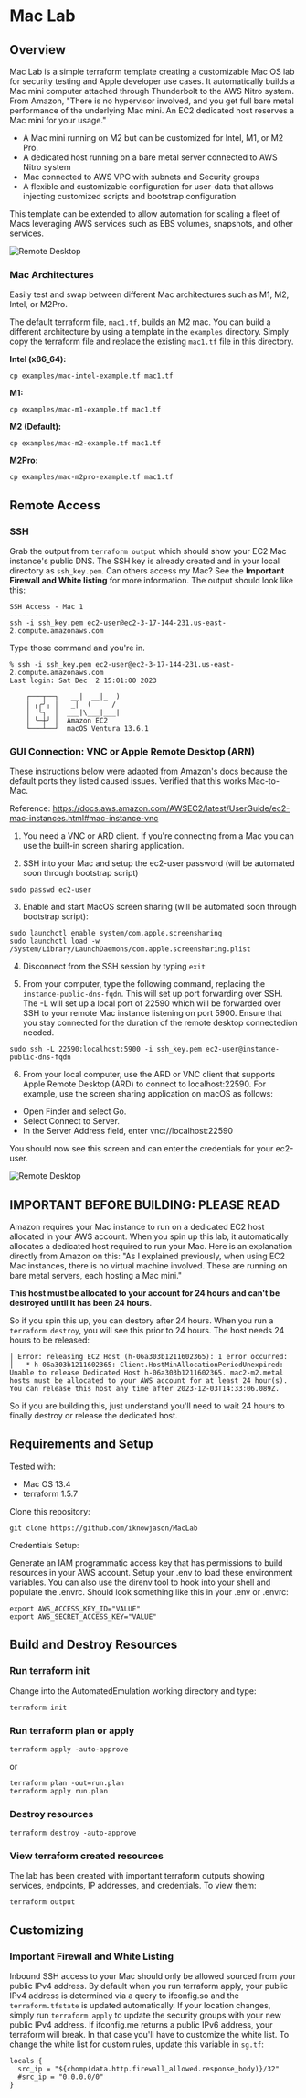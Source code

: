 # Mac Lab

## Overview

Mac Lab is a simple terraform template creating a customizable Mac OS lab for security testing and Apple developer use cases.  It automatically builds a Mac mini computer attached through Thunderbolt to the AWS Nitro system.  From Amazon, "There is no hypervisor involved, and you get full bare metal performance of the underlying Mac mini.  An EC2 dedicated host reserves a Mac mini for your usage."

* A Mac mini running on M2 but can be customized for Intel, M1, or M2 Pro.
* A dedicated host running on a bare metal server connected to AWS Nitro system
* Mac connected to AWS VPC with subnets and Security groups
* A flexible and customizable configuration for user-data that allows injecting customized scripts and bootstrap configuration

This template can be extended to allow automation for scaling a fleet of Macs leveraging AWS services such as EBS volumes, snapshots, and other services.

![Remote Desktop](mac-ss.png "Remote Desktop")

### Mac Architectures

Easily test and swap between different Mac architectures such as M1, M2, Intel, or M2Pro.

The default terraform file, ```mac1.tf```, builds an M2 mac.  You can build a different architecture by using a template in the ```examples``` directory.  Simply copy the terraform file and replace the existing ```mac1.tf``` file in this directory.

**Intel (x86_64):**
```
cp examples/mac-intel-example.tf mac1.tf
```

**M1:**
```
cp examples/mac-m1-example.tf mac1.tf
```

**M2 (Default):**
```
cp examples/mac-m2-example.tf mac1.tf
```

**M2Pro:**
```
cp examples/mac-m2pro-example.tf mac1.tf
```

## Remote Access

### SSH

Grab the output from ```terraform output``` which should show your EC2 Mac instance's public DNS.  The SSH key is already created and in your local directory as ```ssh_key.pem```.  Can others access my Mac?  See the **Important Firewall and White listing** for more information.  The output should look like this:

```
SSH Access - Mac 1
----------
ssh -i ssh_key.pem ec2-user@ec2-3-17-144-231.us-east-2.compute.amazonaws.com
```

Type those command and you're in.
```
% ssh -i ssh_key.pem ec2-user@ec2-3-17-144-231.us-east-2.compute.amazonaws.com
Last login: Sat Dec  2 15:01:00 2023

    ┌───┬──┐   __|  __|_  )
    │ ╷╭╯╷ │   _|  (     /
    │  └╮  │  ___|\___|___|
    │ ╰─┼╯ │  Amazon EC2
    └───┴──┘  macOS Ventura 13.6.1
```

### GUI Connection:  VNC or Apple Remote Desktop (ARN)

These instructions below were adapted from Amazon's docs because the default ports they listed caused issues.  Verified that this works Mac-to-Mac.

Reference:  https://docs.aws.amazon.com/AWSEC2/latest/UserGuide/ec2-mac-instances.html#mac-instance-vnc

1. You need a VNC or ARD client.  If you're connecting from a Mac you can use the built-in screen sharing application.

2. SSH into your Mac and setup the ec2-user password (will be automated soon through bootstrap script)
```
sudo passwd ec2-user
```

3.  Enable and start MacOS screen sharing (will be automated soon through bootstrap script):
```
sudo launchctl enable system/com.apple.screensharing
sudo launchctl load -w /System/Library/LaunchDaemons/com.apple.screensharing.plist
```

4.  Disconnect from the SSH session by typing ```exit```

5.  From your computer, type the following command, replacing the ```instance-public-dns-fqdn```.  This will set up port forwarding over SSH.  The -L will set up a local port of 22590 which will be forwarded over SSH to your remote Mac instance listening on port 5900.  Ensure that you stay connected for the duration of the remote desktop connectedion needed. 

```
sudo ssh -L 22590:localhost:5900 -i ssh_key.pem ec2-user@instance-public-dns-fqdn
```

6. From your local computer, use the ARD or VNC client that supports Apple Remote Desktop (ARD) to connect to localhost:22590. For example, use the screen sharing application on macOS as follows:
- Open Finder and select Go.
- Select Connect to Server.
- In the Server Address field, enter vnc://localhost:22590

You should now see this screen and can enter the credentials for your ec2-user.

![Remote Desktop](mac-ss.png "Remote Desktop")

## IMPORTANT BEFORE BUILDING:  PLEASE READ

Amazon requires your Mac instance to run on a dedicated EC2 host allocated in your AWS account.  When you spin up this lab, it automatically allocates a dedicated host required to run your Mac.  Here is an explanation directly from Amazon on this:  "As I explained previously, when using EC2 Mac instances, there is no virtual machine involved. These are running on bare metal servers, each hosting a Mac mini."

**This host must be allocated to your account for 24 hours and can't be destroyed until it has been 24 hours**.  

So if you spin this up, you can destory after 24 hours.  When you run a ```terraform destroy```, you will see this prior to 24 hours.  The host needs 24 hours to be released:

```
│ Error: releasing EC2 Host (h-06a303b1211602365): 1 error occurred:
│ 	* h-06a303b1211602365: Client.HostMinAllocationPeriodUnexpired: Unable to release Dedicated Host h-06a303b1211602365. mac2-m2.metal hosts must be allocated to your AWS account for at least 24 hour(s). You can release this host any time after 2023-12-03T14:33:06.089Z.
```

So if you are building this, just understand you'll need to wait 24 hours to finally destroy or release the dedicated host.

## Requirements and Setup

Tested with:
* Mac OS 13.4
* terraform 1.5.7

Clone this repository:
```
git clone https://github.com/iknowjason/MacLab
```

Credentials Setup:

Generate an IAM programmatic access key that has permissions to build resources in your AWS account.  Setup your .env to load these environment variables.  You can also use the direnv tool to hook into your shell and populate the .envrc.  Should look something like this in your .env or .envrc:

```
export AWS_ACCESS_KEY_ID="VALUE"
export AWS_SECRET_ACCESS_KEY="VALUE"
```

## Build and Destroy Resources

### Run terraform init
Change into the AutomatedEmulation working directory and type:

```
terraform init
```

### Run terraform plan or apply
```
terraform apply -auto-approve
```
or
```
terraform plan -out=run.plan
terraform apply run.plan
```

### Destroy resources
```
terraform destroy -auto-approve
```

### View terraform created resources
The lab has been created with important terraform outputs showing services, endpoints, IP addresses, and credentials.  To view them:
```
terraform output
```

## Customizing

### Important Firewall and White Listing
Inbound SSH access to your Mac should only be allowed sourced from your public IPv4 address.  By default when you run terraform apply, your public IPv4 address is determined via a query to ifconfig.so and the ```terraform.tfstate``` is updated automatically.  If your location changes, simply run ```terraform apply``` to update the security groups with your new public IPv4 address.  If ifconfig.me returns a public IPv6 address,  your terraform will break.  In that case you'll have to customize the white list.  To change the white list for custom rules, update this variable in ```sg.tf```:
```
locals {
  src_ip = "${chomp(data.http.firewall_allowed.response_body)}/32"
  #src_ip = "0.0.0.0/0"
}
```





